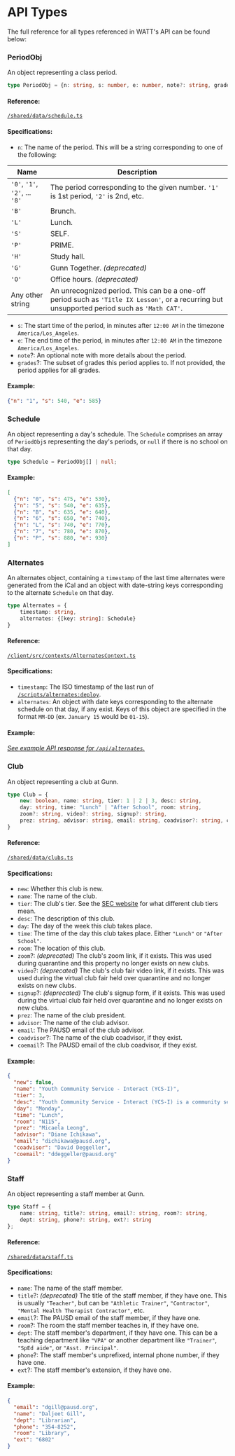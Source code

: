 # API Types
The full reference for all types referenced in WATT's API can be found below:

### PeriodObj
An object representing a class period.
```ts
type PeriodObj = {n: string, s: number, e: number, note?: string, grades?: number[]};
```
#### Reference: 
[`/shared/data/schedule.ts`](https://github.com/GunnWATT/watt/blob/main/shared/data/schedule.ts#L8)

#### Specifications:
- `n`: The name of the period. This will be a string corresponding to one of the following:

| Name                           | Description                                                                                                                                   |
|--------------------------------|-----------------------------------------------------------------------------------------------------------------------------------------------|
| `'0'`, `'1'`, `'2'`, ... `'8'` | The period corresponding to the given number. `'1'` is 1st period, `'2'` is 2nd, etc.                                                         |
| `'B'`                          | Brunch.                                                                                                                                       |
| `'L'`                          | Lunch.                                                                                                                                        |
| `'S'`                          | SELF.                                                                                                                                         |
| `'P'`                          | PRIME.                                                                                                                                        |
| `'H'`                          | Study hall.                                                                                                                                   |
| `'G'`                          | Gunn Together. *(deprecated)*                                                                                                                 |
| `'O'`                          | Office hours. *(deprecated)*                                                                                                                  |
| Any other string               | An unrecognized period. This can be a one-off period such as `'Title IX Lesson'`, or a recurring but unsupported period such as `'Math CAT'`. |

- `s`: The start time of the period, in minutes after `12:00 AM` in the timezone `America/Los_Angeles`.
- `e`: The end time of the period, in minutes after `12:00 AM` in the timezone `America/Los_Angeles`.
- `note`?: An optional note with more details about the period.
- `grades`?: The subset of grades this period applies to. If not provided, the period applies for all grades.

#### Example:
```json
{"n": "1", "s": 540, "e": 585}
```

### Schedule
An object representing a day's schedule. The `Schedule` comprises an array of `PeriodObj`s representing the day's periods, 
or `null` if there is no school on that day.
```ts
type Schedule = PeriodObj[] | null;
```

#### Example:
```json
[
  {"n": "0", "s": 475, "e": 530},
  {"n": "5", "s": 540, "e": 635},
  {"n": "B", "s": 635, "e": 640},
  {"n": "6", "s": 650, "e": 740},
  {"n": "L", "s": 740, "e": 770},
  {"n": "7", "s": 780, "e": 870},
  {"n": "P", "s": 880, "e": 930}
]
```

### Alternates
An alternates object, containing a `timestamp` of the last time alternates were generated from the iCal and an object with 
date-string keys corresponding to the alternate `Schedule` on that day.
```ts
type Alternates = {
    timestamp: string,
    alternates: {[key: string]: Schedule}
}
```
#### Reference: 
[`/client/src/contexts/AlternatesContext.ts`](https://github.com/GunnWATT/watt/blob/main/client/src/contexts/AlternatesContext.ts#L5-L8)

#### Specifications:
- `timestamp`: The ISO timestamp of the last run of [`/scripts/alternates:deploy`](https://github.com/GunnWATT/watt/tree/main/scripts#deploy-alternates).
- `alternates`: An object with date keys corresponding to the alternate schedule on that day, if any exist. Keys of this 
  object are specified in the format `MM-DD` (ex. `January 15` would be `01-15`).

#### Example:
*[See example API response for `/api/alternates`.](https://github.com/GunnWATT/watt/blob/main/docs/index.md#get-alternates)*

### Club
An object representing a club at Gunn.
```ts
type Club = {
    new: boolean, name: string, tier: 1 | 2 | 3, desc: string, 
    day: string, time: "Lunch" | "After School", room: string,
    zoom?: string, video?: string, signup?: string, 
    prez: string, advisor: string, email: string, coadvisor?: string, coemail?: string;
}
```
#### Reference:
[`/shared/data/clubs.ts`](https://github.com/GunnWATT/watt/blob/main/shared/data/clubs.ts#L1-L6)

#### Specifications:
- `new`: Whether this club is new.
- `name`: The name of the club.
- `tier`: The club's tier. See the [SEC website](https://www.gunnsec.org/clubs-info-and-forms.html) for what different
  club tiers mean.
- `desc`: The description of this club.
- `day`: The day of the week this club takes place.
- `time`: The time of the day this club takes place. Either `"Lunch"` or `"After School"`.
- `room`: The location of this club.
- `zoom`?: *(deprecated)* The club's zoom link, if it exists. This was used during quarantine and this property no longer 
  exists on new clubs.
- `video`?: *(deprecated)* The club's club fair video link, if it exists. This was used during the virtual club fair 
  held over quarantine and no longer exists on new clubs.
- `signup`?: *(deprecated)* The club's signup form, if it exists. This was used during the virtual club fair
  held over quarantine and no longer exists on new clubs.
- `prez`: The name of the club president.
- `advisor`: The name of the club advisor.
- `email`: The PAUSD email of the club advisor.
- `coadvisor`?: The name of the club coadvisor, if they exist.
- `coemail`?: The PAUSD email of the club coadvisor, if they exist.

#### Example:
```json
{
  "new": false,
  "name": "Youth Community Service - Interact (YCS-I)",
  "tier": 3,
  "desc": "Youth Community Service - Interact (YCS-I) is a community service club that works with the community organization, YCS, and the international program, Interact, to try and improve our community. Some of the events we put on are Service Day, Service Fair, Service Trip, and an Open Mic. We also regularly update club members on different community service opportunities as we are notified about them.",
  "day": "Monday",
  "time": "Lunch",
  "room": "N115",
  "prez": "Micaela Leong",
  "advisor": "Diane Ichikawa",
  "email": "dichikawa@pausd.org",
  "coadvisor": "David Deggeller",
  "coemail": "ddeggeller@pausd.org"
}
```

### Staff
An object representing a staff member at Gunn.

```ts
type Staff = {
    name: string, title?: string, email?: string, room?: string,
    dept: string, phone?: string, ext?: string
};
```
#### Reference:
[`/shared/data/staff.ts`](https://github.com/GunnWATT/watt/blob/main/shared/data/staff.ts#L1-L4)

#### Specifications:
- `name`: The name of the staff member.
- `title`?: *(deprecated)* The title of the staff member, if they have one. This is usually `"Teacher"`, but can be `"Athletic Trainer"`, 
  `"Contractor"`, `"Mental Health Therapist Contractor"`, etc.
- `email`?: The PAUSD email of the staff member, if they have one.
- `room`?: The room the staff member teaches in, if they have one.
- `dept`: The staff member's department, if they have one. This can be a teaching department like `"VPA"` or another
  department like `"Trainer"`, `"SpEd aide"`, or `"Asst. Principal"`.
- `phone`?: The staff member's unprefixed, internal phone number, if they have one.
- `ext`?: The staff member's extension, if they have one.

#### Example:
```json
{
  "email": "dgill@pausd.org",
  "name": "Daljeet Gill",
  "dept": "Librarian",
  "phone": "354-8252",
  "room": "Library",
  "ext": "6802"
}
```
